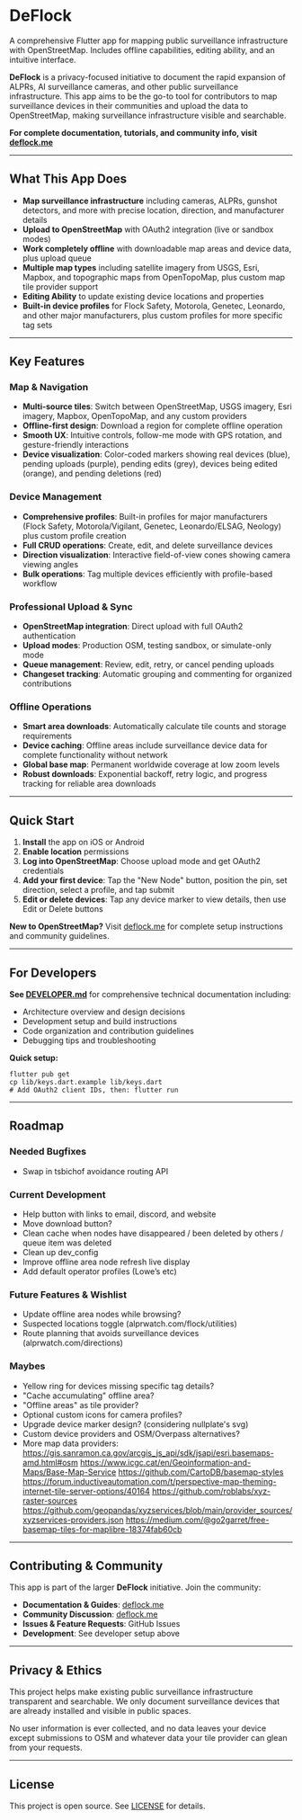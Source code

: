 # DeFlock

A comprehensive Flutter app for mapping public surveillance infrastructure with OpenStreetMap. Includes offline capabilities, editing ability, and an intuitive interface.

**DeFlock** is a privacy-focused initiative to document the rapid expansion of ALPRs, AI surveillance cameras, and other public surveillance infrastructure. This app aims to be the go-to tool for contributors to map surveillance devices in their communities and upload the data to OpenStreetMap, making surveillance infrastructure visible and searchable.

**For complete documentation, tutorials, and community info, visit [deflock.me](https://deflock.me)**

---

## What This App Does

- **Map surveillance infrastructure** including cameras, ALPRs, gunshot detectors, and more with precise location, direction, and manufacturer details
- **Upload to OpenStreetMap** with OAuth2 integration (live or sandbox modes)
- **Work completely offline** with downloadable map areas and device data, plus upload queue
- **Multiple map types** including satellite imagery from USGS, Esri, Mapbox, and topographic maps from OpenTopoMap, plus custom map tile provider support
- **Editing Ability** to update existing device locations and properties
- **Built-in device profiles** for Flock Safety, Motorola, Genetec, Leonardo, and other major manufacturers, plus custom profiles for more specific tag sets

---

## Key Features

### Map & Navigation
- **Multi-source tiles**: Switch between OpenStreetMap, USGS imagery, Esri imagery, Mapbox, OpenTopoMap, and any custom providers
- **Offline-first design**: Download a region for complete offline operation
- **Smooth UX**: Intuitive controls, follow-me mode with GPS rotation, and gesture-friendly interactions
- **Device visualization**: Color-coded markers showing real devices (blue), pending uploads (purple), pending edits (grey), devices being edited (orange), and pending deletions (red)

### Device Management
- **Comprehensive profiles**: Built-in profiles for major manufacturers (Flock Safety, Motorola/Vigilant, Genetec, Leonardo/ELSAG, Neology) plus custom profile creation
- **Full CRUD operations**: Create, edit, and delete surveillance devices
- **Direction visualization**: Interactive field-of-view cones showing camera viewing angles
- **Bulk operations**: Tag multiple devices efficiently with profile-based workflow

### Professional Upload & Sync
- **OpenStreetMap integration**: Direct upload with full OAuth2 authentication
- **Upload modes**: Production OSM, testing sandbox, or simulate-only mode
- **Queue management**: Review, edit, retry, or cancel pending uploads
- **Changeset tracking**: Automatic grouping and commenting for organized contributions

### Offline Operations
- **Smart area downloads**: Automatically calculate tile counts and storage requirements
- **Device caching**: Offline areas include surveillance device data for complete functionality without network
- **Global base map**: Permanent worldwide coverage at low zoom levels
- **Robust downloads**: Exponential backoff, retry logic, and progress tracking for reliable area downloads

---

## Quick Start

1. **Install** the app on iOS or Android
2. **Enable location** permissions  
3. **Log into OpenStreetMap**: Choose upload mode and get OAuth2 credentials
4. **Add your first device**: Tap the "New Node" button, position the pin, set direction, select a profile, and tap submit
5. **Edit or delete devices**: Tap any device marker to view details, then use Edit or Delete buttons

**New to OpenStreetMap?** Visit [deflock.me](https://deflock.me) for complete setup instructions and community guidelines.

---

## For Developers

**See [DEVELOPER.md](DEVELOPER.md)** for comprehensive technical documentation including:
- Architecture overview and design decisions
- Development setup and build instructions  
- Code organization and contribution guidelines
- Debugging tips and troubleshooting

**Quick setup:**
```shell
flutter pub get
cp lib/keys.dart.example lib/keys.dart
# Add OAuth2 client IDs, then: flutter run
```

---

## Roadmap

### Needed Bugfixes
- Swap in tsbichof avoidance routing API

### Current Development
- Help button with links to email, discord, and website
- Move download button?
- Clean cache when nodes have disappeared / been deleted by others / queue item was deleted
- Clean up dev_config
- Improve offline area node refresh live display
- Add default operator profiles (Lowe’s etc)

### Future Features & Wishlist
- Update offline area nodes while browsing?
- Suspected locations toggle (alprwatch.com/flock/utilities)
- Route planning that avoids surveillance devices (alprwatch.com/directions)

### Maybes
- Yellow ring for devices missing specific tag details?
- "Cache accumulating" offline area?
- "Offline areas" as tile provider?
- Optional custom icons for camera profiles?
- Upgrade device marker design? (considering nullplate's svg)
- Custom device providers and OSM/Overpass alternatives?
- More map data providers:
https://gis.sanramon.ca.gov/arcgis_js_api/sdk/jsapi/esri.basemaps-amd.html#osm
https://www.icgc.cat/en/Geoinformation-and-Maps/Base-Map-Service
https://github.com/CartoDB/basemap-styles
https://forum.inductiveautomation.com/t/perspective-map-theming-internet-tile-server-options/40164
https://github.com/roblabs/xyz-raster-sources
https://github.com/geopandas/xyzservices/blob/main/provider_sources/xyzservices-providers.json
https://medium.com/@go2garret/free-basemap-tiles-for-maplibre-18374fab60cb

---

## Contributing & Community

This app is part of the larger **DeFlock** initiative. Join the community:

- **Documentation & Guides**: [deflock.me](https://deflock.me)
- **Community Discussion**: [deflock.me](https://deflock.me)
- **Issues & Feature Requests**: GitHub Issues
- **Development**: See developer setup above

---

## Privacy & Ethics

This project helps make existing public surveillance infrastructure transparent and searchable. We only document surveillance devices that are already installed and visible in public spaces.

No user information is ever collected, and no data leaves your device except submissions to OSM and whatever data your tile provider can glean from your requests.

---

## License

This project is open source. See [LICENSE](LICENSE) for details.
